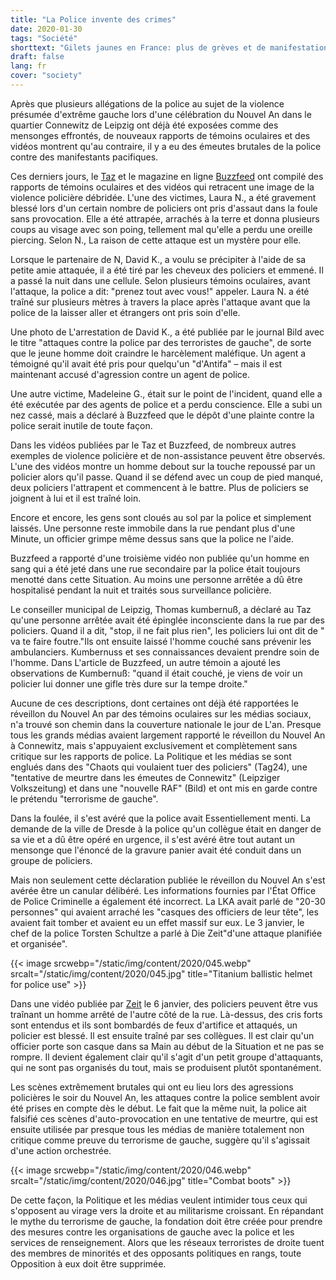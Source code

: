 ```yaml
---
title: "La Police invente des crimes"
date: 2020-01-30
tags: "Société"
shorttext: "Gilets jaunes en France: plus de grèves et de manifestations - proposer des changements cosmétiques aux coupes dans les retraites est une Farce"
draft: false
lang: fr
cover: "society"
---
```


Après que plusieurs allégations de la police au sujet de la violence présumée d'extrême gauche lors d'une célébration du Nouvel An dans le quartier Connewitz de Leipzig ont déjà été exposées comme des mensonges effrontés, de nouveaux rapports de témoins oculaires et des vidéos montrent qu'au contraire, il y a eu des émeutes brutales de la police contre des manifestants pacifiques.

Ces derniers jours, le [Taz](https://taz.de/Gewalt-Nacht-in-Connewitz/!5650283/ "Das war Wahnsinn") et le magazine en ligne [Buzzfeed](https://www.buzzfeed.com/de/aikokempen/videos-betroffene-polizeigewalt-connewitz-silvester "Silvesternacht in Connewitz: Drei Videos und zahlreiche Zeugen werfen neue Fragen auf") ont compilé des rapports de témoins oculaires et des vidéos qui retracent une image de la violence policière débridée. L'une des victimes, Laura N., a été gravement blessé lors d'un certain nombre de policiers ont pris d'assaut dans la foule sans provocation. Elle a été attrapée, arrachés à la terre et donna plusieurs coups au visage avec son poing, tellement mal qu'elle a perdu une oreille piercing. Selon N., La raison de cette attaque est un mystère pour elle.

Lorsque le partenaire de N, David K., a voulu se précipiter à l'aide de sa petite amie attaquée, il a été tiré par les cheveux des policiers et emmené. Il a passé la nuit dans une cellule. Selon plusieurs témoins oculaires, avant l'attaque, la police a dit: "prenez tout avec vous!" appeler. Laura N. a été traîné sur plusieurs mètres à travers la place après l'attaque avant que la police de la laisser aller et étrangers ont pris soin d'elle.

Une photo de L'arrestation de David K., a été publiée par le journal Bild avec le titre "attaques contre la police par des terroristes de gauche", de sorte que le jeune homme doit craindre le harcèlement maléfique. Un agent a témoigné qu'il avait été pris pour quelqu'un "d'Antifa" – mais il est maintenant accusé d'agression contre un agent de police.

Une autre victime, Madeleine G., était sur le point de l'incident, quand elle a été exécutée par des agents de police et a perdu conscience. Elle a subi un nez cassé, mais a déclaré à Buzzfeed que le dépôt d'une plainte contre la police serait inutile de toute façon.

Dans les vidéos publiées par le Taz et Buzzfeed, de nombreux autres exemples de violence policière et de non-assistance peuvent être observés. L'une des vidéos montre un homme debout sur la touche repoussé par un policier alors qu'il passe. Quand il se défend avec un coup de pied manqué, deux policiers l'attrapent et commencent à le battre. Plus de policiers se joignent à lui et il est traîné loin.

Encore et encore, les gens sont cloués au sol par la police et simplement laissés. Une personne reste immobile dans la rue pendant plus d'une Minute, un officier grimpe même dessus sans que la police ne l'aide.

Buzzfeed a rapporté d'une troisième vidéo non publiée qu'un homme en sang qui a été jeté dans une rue secondaire par la police était toujours menotté dans cette Situation. Au moins une personne arrêtée a dû être hospitalisé pendant la nuit et traités sous surveillance policière.

Le conseiller municipal de Leipzig, Thomas kumbernuß, a déclaré au Taz qu'une personne arrêtée avait été épinglée inconsciente dans la rue par des policiers. Quand il a dit, "stop, il ne fait plus rien", les policiers lui ont dit de " va te faire foutre."Ils ont ensuite laissé l'homme couché sans prévenir les ambulanciers. Kumbernuss et ses connaissances devaient prendre soin de l'homme. Dans L'article de Buzzfeed, un autre témoin a ajouté les observations de Kumbernuß: "quand il était couché, je viens de voir un policier lui donner une gifle très dure sur la tempe droite."

Aucune de ces descriptions, dont certaines ont déjà été rapportées le réveillon du Nouvel An par des témoins oculaires sur les médias sociaux, n'a trouvé son chemin dans la couverture nationale le jour de L'an. Presque tous les grands médias avaient largement rapporté le réveillon du Nouvel An à Connewitz, mais s'appuyaient exclusivement et complètement sans critique sur les rapports de police. La Politique et les médias se sont englués dans des "Chaots qui voulaient tuer des policiers" (Tag24), une "tentative de meurtre dans les émeutes de Connewitz" (Leipziger Volkszeitung) et dans une "nouvelle RAF" (Bild) et ont mis en garde contre le prétendu "terrorisme de gauche".

Dans la foulée, il s'est avéré que la police avait Essentiellement menti. La demande de la ville de Dresde à la police qu'un collègue était en danger de sa vie et a dû être opéré en urgence, il s'est avéré être tout autant un mensonge que l'énoncé de la gravure panier avait été conduit dans un groupe de policiers.

Mais non seulement cette déclaration publiée le réveillon du Nouvel An s'est avérée être un canular délibéré. Les informations fournies par l'État Office de Police Criminelle a également été incorrect. La LKA avait parlé de "20-30 personnes" qui avaient arraché les "casques des officiers de leur tête", les avaient fait tomber et avaient eu un effet massif sur eux. Le 3 janvier, le chef de la police Torsten Schultze a parlé à Die Zeit"d'une attaque planifiée et organisée".

{{< image srcwebp="/static/img/content/2020/045.webp" srcalt="/static/img/content/2020/045.jpg" title="Titanium ballistic helmet for police use" >}}

Dans une vidéo publiée par [Zeit](https://www.zeit.de/gesellschaft/zeitgeschehen/2020-01/leipzig-connewitz-silvester-angriffe-polizist-video/komplettansicht "Angriff in Connewitz war offenbar nicht orchestriert") le 6 janvier, des policiers peuvent être vus traînant un homme arrêté de l'autre côté de la rue. Là-dessus, des cris forts sont entendus et ils sont bombardés de feux d'artifice et attaqués, un policier est blessé. Il est ensuite traîné par ses collègues. Il est clair qu'un officier porte son casque dans sa Main au début de la Situation et ne pas se rompre. Il devient également clair qu'il s'agit d'un petit groupe d'attaquants, qui ne sont pas organisés du tout, mais se produisent plutôt spontanément.

Les scènes extrêmement brutales qui ont eu lieu lors des agressions policières le soir du Nouvel An, les attaques contre la police semblent avoir été prises en compte dès le début. Le fait que la même nuit, la police ait falsifié ces scènes d'auto-provocation en une tentative de meurtre, qui est ensuite utilisée par presque tous les médias de manière totalement non critique comme preuve du terrorisme de gauche, suggère qu'il s'agissait d'une action orchestrée.

{{< image srcwebp="/static/img/content/2020/046.webp" srcalt="/static/img/content/2020/046.jpg" title="Combat boots" >}}

De cette façon, la Politique et les médias veulent intimider tous ceux qui s'opposent au virage vers la droite et au militarisme croissant. En répandant le mythe du terrorisme de gauche, la fondation doit être créée pour prendre des mesures contre les organisations de gauche avec la police et les services de renseignement. Alors que les réseaux terroristes de droite tuent des membres de minorités et des opposants politiques en rangs, toute Opposition à eux doit être supprimée.
